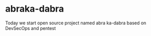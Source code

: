 # abraka-dabra
Today we start open source project named abra ka-dabra based on DevSecOps and pentest

